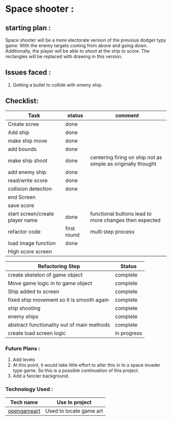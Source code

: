 # Space shooter :


## starting plan :
Space shooter will be a more electorate version of the previous dodger typy game.
With the enemy targets coming from above and going down. Additionally, the player will be able to shoot at the ship
to score. The rectangles will be replaced with drawing in this version.

## Issues faced :

1. Getting a bullet to collide with enemy ship.

## Checklist:

| Task                            | status      | comment                                                      |
|---------------------------------|-------------|--------------------------------------------------------------|
| Create scree                    | done        |                                                              |
| Add ship                        | done        |                                                              |
| make ship move                  | done        |                                                              |
| add bounds                      | done        |                                                              |
| make ship shoot                 | done        | centering firing on ship not as simple as originally thought |
| add enemy ship                  | done        |                                                              |
| read/write score                | done        |                                                              |
| collision detection             | done        |                                                              |
| end Screen                      |             |                                                              |
| save score                      |             |                                                              |
| start screen/create player name | done        | functional buttons lead to more changes then expected        |
| refactor code                   | first round | multi step process                                           |
| load image function             | done        |                                                              |
| High score screen               |             |                                                              |

| Refactoring Step                           | Status      |
|--------------------------------------------|-------------|
| create skeleton of game object             | complete    |
| Move game logic in to game object          | complete    |
| Ship added to screen                       | complete    |
| fixed ship movement so it is smooth again  | complete    |
| ship shooting                              | complete    |
| enemy ships                                | complete    |
| abstract functionality out of main methods | complete    |
| create load screen logic                   | in progress | 

### Future Plans :

1. Add levels
2. At this point, it would take little effort to alter this in to a space invader type game. So this is a possible
   continuation of this project.
3. Add a fancier background.

### Technology Used :

| Tech name                                          | Use In project          |
|----------------------------------------------------|-------------------------|
| [opengameart](https://opengameart.org/users/kev93) | Used to locate game art |
